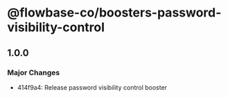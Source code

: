 # @flowbase-co/boosters-password-visibility-control

## 1.0.0

### Major Changes

- 414f9a4: Release password visibility control booster
